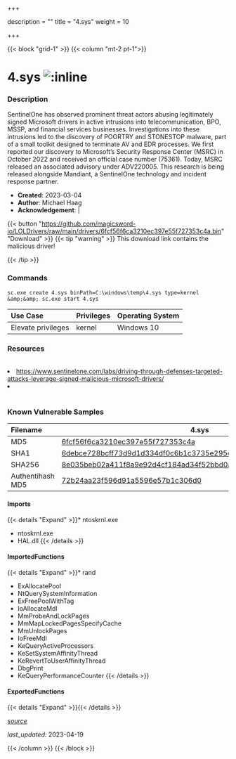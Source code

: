 +++

description = ""
title = "4.sys"
weight = 10

+++


{{< block "grid-1" >}}
{{< column "mt-2 pt-1">}}


# 4.sys ![:inline](/images/twitter_verified.png) 


### Description

SentinelOne has observed prominent threat actors abusing legitimately signed Microsoft drivers in active intrusions into telecommunication, BPO, MSSP, and financial services businesses.
Investigations into these intrusions led to the discovery of POORTRY and STONESTOP malware, part of a small toolkit designed to terminate AV and EDR processes.
We first reported our discovery to Microsoft’s Security Response Center (MSRC) in October 2022 and received an official case number (75361). Today, MSRC released an associated advisory under ADV220005.
This research is being released alongside Mandiant, a SentinelOne technology and incident response partner. 

- **Created**: 2023-03-04
- **Author**: Michael Haag
- **Acknowledgement**:  | [](https://twitter.com/)

{{< button "https://github.com/magicsword-io/LOLDrivers/raw/main/drivers/6fcf56f6ca3210ec397e55f727353c4a.bin" "Download" >}}
{{< tip "warning" >}}
This download link contains the malicious driver!

{{< /tip >}}

### Commands

```
sc.exe create 4.sys binPath=C:\windows\temp\4.sys type=kernel &amp;&amp; sc.exe start 4.sys
```

| Use Case | Privileges | Operating System | 
|:---- | ---- | ---- |
| Elevate privileges | kernel | Windows 10 |

### Resources
<br>
<li><a href="https://www.sentinelone.com/labs/driving-through-defenses-targeted-attacks-leverage-signed-malicious-microsoft-drivers/">https://www.sentinelone.com/labs/driving-through-defenses-targeted-attacks-leverage-signed-malicious-microsoft-drivers/</a></li>
<li><a href=""></a></li>
<br>

### Known Vulnerable Samples

| Filename | 4.sys |
|:---- | ---- | 
| MD5 | <a href="https://www.virustotal.com/gui/file/6fcf56f6ca3210ec397e55f727353c4a">6fcf56f6ca3210ec397e55f727353c4a</a> |
| SHA1 | <a href="https://www.virustotal.com/gui/file/6debce728bcff73d9d1d334df0c6b1c3735e295c">6debce728bcff73d9d1d334df0c6b1c3735e295c</a> |
| SHA256 | <a href="https://www.virustotal.com/gui/file/8e035beb02a411f8a9e92d4cf184ad34f52bbd0a81a50c222cdd4706e4e45104">8e035beb02a411f8a9e92d4cf184ad34f52bbd0a81a50c222cdd4706e4e45104</a> |
| Authentihash MD5 | <a href="https://www.virustotal.com/gui/search/authentihash%253A72b24aa23f596d91a5596e57b1c306d0">72b24aa23f596d91a5596e57b1c306d0</a> || Authentihash SHA1 | <a href="https://www.virustotal.com/gui/search/authentihash%253A60316c8ebadad30d9dd33ae87e8202b6e0c17cb4">60316c8ebadad30d9dd33ae87e8202b6e0c17cb4</a> || Authentihash SHA256 | <a href="https://www.virustotal.com/gui/search/authentihash%253A1716d4c523aeea9703032ca93eb9668b9a16f542c00cec248b0a1c132d80bb15">1716d4c523aeea9703032ca93eb9668b9a16f542c00cec248b0a1c132d80bb15</a> || Signature | Microsoft Windows Hardware Compatibility Publisher, Microsoft Windows Third Party Component CA 2014, Microsoft Root Certificate Authority 2010   |
#### Imports
{{< details "Expand" >}}* ntoskrnl.exe
* ntoskrnl.exe
* HAL.dll
{{< /details >}}
#### ImportedFunctions
{{< details "Expand" >}}* rand
* ExAllocatePool
* NtQuerySystemInformation
* ExFreePoolWithTag
* IoAllocateMdl
* MmProbeAndLockPages
* MmMapLockedPagesSpecifyCache
* MmUnlockPages
* IoFreeMdl
* KeQueryActiveProcessors
* KeSetSystemAffinityThread
* KeRevertToUserAffinityThread
* DbgPrint
* KeQueryPerformanceCounter
{{< /details >}}
#### ExportedFunctions
{{< details "Expand" >}}{{< /details >}}



[*source*](https://github.com/magicsword-io/LOLDrivers/tree/main/yaml/4.yaml)

*last_updated:* 2023-04-19








{{< /column >}}
{{< /block >}}
